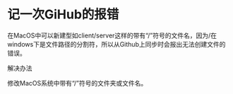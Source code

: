 # 记一次GiHub的报错

在MacOS中可以新建型如client/server这样的带有“/”符号的文件名，因为/在windows下是文件路径的分割符，所以从Github上同步时会报出无法创建文件的错误。

解决办法

修改MacOS系统中带有“/”符号的文件夹或文件名。